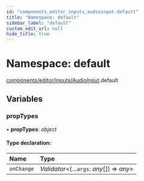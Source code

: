 ```yaml
---
id: "components_editor_inputs_audioinput.default"
title: "Namespace: default"
sidebar_label: "default"
custom_edit_url: null
hide_title: true
---
```


# Namespace: default

[components/editor/inputs/AudioInput](components_editor_inputs_audioinput.md).default

## Variables

### propTypes

• **propTypes**: *object*

#### Type declaration:

Name | Type |
:------ | :------ |
`onChange` | *Validator*<(...`args`: *any*[]) => *any*\> |
